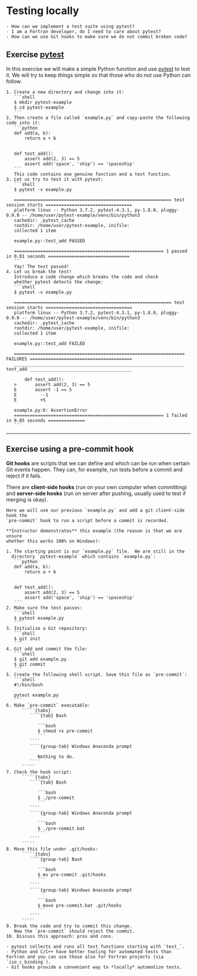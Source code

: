 # Testing locally

```{questions}
- How can we implement a test suite using pytest?
- I am a Fortran developer, do I need to care about pytest?
- How can we use Git hooks to make sure we do not commit broken code?
```


## Exercise [pytest](http://doc.pytest.org)

In this exercise we will make a simple Python function and use
[pytest](http://doc.pytest.org) to test it. We will try to
keep things simple so that those who do not use Python can follow.

````{challenge} Exercise: 15 min
1. Create a new directory and change into it:
   ```shell
   $ mkdir pytest-example
   $ cd pytest-example
   ```
2. Then create a file called `example.py` and copy-paste the following code into it:
   ```python
   def add(a, b):
       return a + b


   def test_add():
       assert add(2, 3) == 5
       assert add('space', 'ship') == 'spaceship'
   ```
   This code contains one genuine function and a test function.
3. Let us try to test it with pytest:
   ```shell
   $ pytest -v example.py

   ============================================================ test session starts =================================
   platform linux -- Python 3.7.2, pytest-4.3.1, py-1.8.0, pluggy-0.9.0 -- /home/user/pytest-example/venv/bin/python3
   cachedir: .pytest_cache
   rootdir: /home/user/pytest-example, inifile:
   collected 1 item

   example.py::test_add PASSED

   ========================================================= 1 passed in 0.01 seconds ===============================
   ```
   Yay! The test passed!
4. Let us break the test!
   Introduce a code change which breaks the code and check
   whether pytest detects the change:
   ```shell
   $ pytest -v example.py

   ============================================================ test session starts =================================
   platform linux -- Python 3.7.2, pytest-4.3.1, py-1.8.0, pluggy-0.9.0 -- /home/user/pytest-example/venv/bin/python3
   cachedir: .pytest_cache
   rootdir: /home/user/pytest-example, inifile:
   collected 1 item

   example.py::test_add FAILED

   ================================================================= FAILURES =======================================
   _________________________________________________________________ test_add _______________________________________

       def test_add():
   >       assert add(2, 3) == 5
   E       assert -1 == 5
   E         --1
   E         +5

   example.py:6: AssertionError
   ========================================================= 1 failed in 0.05 seconds ==============
   ```
````

---

## Exercise using a pre-commit hook

**Git hooks** are scripts that we can define and which can be run when certain Git
events happen.  They can, for example, run tests before a commit and
reject if it fails.

There are **client-side hooks** (run on your own computer when
committing) and **server-side hooks** (run on server after pushing,
usually used to test if merging is okay).


````{discussion} Demonstration
Here we will use our previous `example.py` and add a git client-side hook the
`pre-commit` hook to run a script before a commit is recorded.

**Instructor demonstrates** this example (the reason is that we are unsure
whether this works 100% on Windows):

1. The starting point is our `example.py` file.  We are still in the
  directory `pytest-example` which contains `example.py`:
   ```python
   def add(a, b):
       return a + b


   def test_add():
       assert add(2, 3) == 5
       assert add('space', 'ship') == 'spaceship'
   ```
2. Make sure the test passes:
   ```shell
   $ pytest example.py
   ```
3. Initialize a Git repository:
   ```shell
   $ git init
   ```
4. Git add and commit the file:
   ```shell
   $ git add example.py
   $ git commit
   ```
5. Create the following shell script. Save this file as `pre-commit`:
   ```shell
   #!/bin/bash

   pytest example.py
   ```
6. Make `pre-commit` executable:
      `````{tabs}
         ````{tab} Bash
     
            ```bash
            $ chmod +x pre-commit
            ```
         ````
         ````{group-tab} Windows Anaconda prompt
     
            Nothing to do.
         ````
      `````
7. Check the hook script:
      `````{tabs}
         ````{tab} Bash
     
            ```bash
            $ ./pre-commit
            ```
         ````
         ````{group-tab} Windows Anaconda prompt
     
            ```bash
            $ ./pre-commit.bat
            ```
         ````
      `````
8. Move this file under .git/hooks:
      `````{tabs}
         ````{group-tab} Bash
     
            ```bash
            $ mv pre-commit .git/hooks
            ```
         ````
         ````{group-tab} Windows Anaconda prompt
     
            ```bash
            $ move pre-commit.bat .git/hooks
            ```
         ````
      `````
9. Break the code and try to commit this change.
   Now the `pre-commit` should reject the commit.
10. Discuss this approach: pros and cons.
````

```{keypoints}
- pytest collects and runs all test functions starting with `test_`.
- Python and C/C++ have better tooling for automated tests than Fortran and you can use those also for Fortran projects (via `iso_c_binding`).
- Git hooks provide a convenient way to *locally* automatize tests.
```

